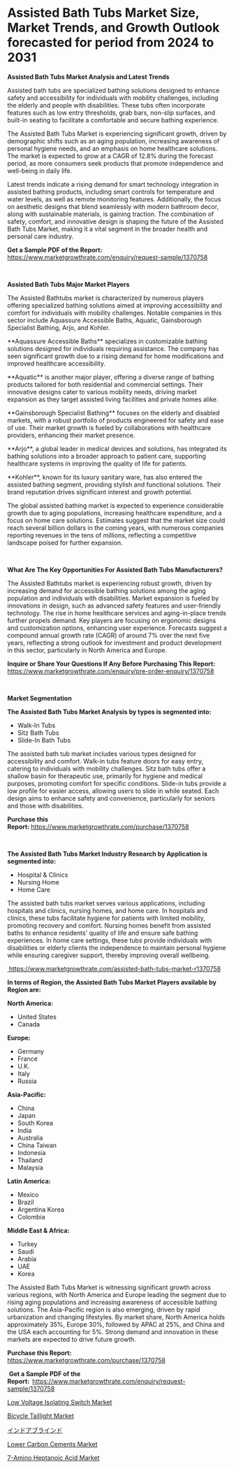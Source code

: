 <p><h1>Assisted Bath Tubs Market Size, Market Trends, and Growth Outlook forecasted for period from 2024 to 2031</h1></p><p><strong>Assisted Bath Tubs Market Analysis and Latest Trends</strong></p>
<p><p>Assisted bath tubs are specialized bathing solutions designed to enhance safety and accessibility for individuals with mobility challenges, including the elderly and people with disabilities. These tubs often incorporate features such as low entry thresholds, grab bars, non-slip surfaces, and built-in seating to facilitate a comfortable and secure bathing experience. </p><p>The Assisted Bath Tubs Market is experiencing significant growth, driven by demographic shifts such as an aging population, increasing awareness of personal hygiene needs, and an emphasis on home healthcare solutions. The market is expected to grow at a CAGR of 12.8% during the forecast period, as more consumers seek products that promote independence and well-being in daily life.</p><p>Latest trends indicate a rising demand for smart technology integration in assisted bathing products, including smart controls for temperature and water levels, as well as remote monitoring features. Additionally, the focus on aesthetic designs that blend seamlessly with modern bathroom decor, along with sustainable materials, is gaining traction. The combination of safety, comfort, and innovative design is shaping the future of the Assisted Bath Tubs Market, making it a vital segment in the broader health and personal care industry.</p></p>
<p><strong>Get a Sample PDF of the Report:&nbsp;</strong> <a href="https://www.marketgrowthrate.com/enquiry/request-sample/1370758">https://www.marketgrowthrate.com/enquiry/request-sample/1370758</a></p>
<p>&nbsp;</p>
<p><strong>Assisted Bath Tubs Major Market Players</strong></p>
<p><p>The Assisted Bathtubs market is characterized by numerous players offering specialized bathing solutions aimed at improving accessibility and comfort for individuals with mobility challenges. Notable companies in this sector include Aquassure Accessible Baths, Aquatic, Gainsborough Specialist Bathing, Arjo, and Kohler.</p><p>**Aquassure Accessible Baths** specializes in customizable bathing solutions designed for individuals requiring assistance. The company has seen significant growth due to a rising demand for home modifications and improved healthcare accessibility.</p><p>**Aquatic** is another major player, offering a diverse range of bathing products tailored for both residential and commercial settings. Their innovative designs cater to various mobility needs, driving market expansion as they target assisted living facilities and private homes alike.</p><p>**Gainsborough Specialist Bathing** focuses on the elderly and disabled markets, with a robust portfolio of products engineered for safety and ease of use. Their market growth is fueled by collaborations with healthcare providers, enhancing their market presence.</p><p>**Arjo**, a global leader in medical devices and solutions, has integrated its bathing solutions into a broader approach to patient care, supporting healthcare systems in improving the quality of life for patients.</p><p>**Kohler**, known for its luxury sanitary ware, has also entered the assisted bathing segment, providing stylish and functional solutions. Their brand reputation drives significant interest and growth potential.</p><p>The global assisted bathing market is expected to experience considerable growth due to aging populations, increasing healthcare expenditure, and a focus on home care solutions. Estimates suggest that the market size could reach several billion dollars in the coming years, with numerous companies reporting revenues in the tens of millions, reflecting a competitive landscape poised for further expansion.</p></p>
<p>&nbsp;</p>
<p><strong>What Are The Key Opportunities For Assisted Bath Tubs Manufacturers?</strong></p>
<p><p>The Assisted Bathtubs market is experiencing robust growth, driven by increasing demand for accessible bathing solutions among the aging population and individuals with disabilities. Market expansion is fueled by innovations in design, such as advanced safety features and user-friendly technology. The rise in home healthcare services and aging-in-place trends further propels demand. Key players are focusing on ergonomic designs and customization options, enhancing user experience. Forecasts suggest a compound annual growth rate (CAGR) of around 7% over the next five years, reflecting a strong outlook for investment and product development in this sector, particularly in North America and Europe.</p></p>
<p><strong>Inquire or Share Your Questions If Any Before Purchasing This Report:</strong> <a href="https://www.marketgrowthrate.com/enquiry/pre-order-enquiry/1370758">https://www.marketgrowthrate.com/enquiry/pre-order-enquiry/1370758</a></p>
<p>&nbsp;</p>
<p><strong>Market Segmentation</strong></p>
<p><strong>The Assisted Bath Tubs Market Analysis by types is segmented into:</strong></p>
<p><ul><li>Walk-In Tubs</li><li>Sitz Bath Tubs</li><li>Slide-In Bath Tubs</li></ul></p>
<p><p>The assisted bath tub market includes various types designed for accessibility and comfort. Walk-in tubs feature doors for easy entry, catering to individuals with mobility challenges. Sitz bath tubs offer a shallow basin for therapeutic use, primarily for hygiene and medical purposes, promoting comfort for specific conditions. Slide-in tubs provide a low profile for easier access, allowing users to slide in while seated. Each design aims to enhance safety and convenience, particularly for seniors and those with disabilities.</p></p>
<p><strong>Purchase this Report:&nbsp;</strong><a href="https://www.marketgrowthrate.com/purchase/1370758">https://www.marketgrowthrate.com/purchase/1370758</a></p>
<p>&nbsp;</p>
<p><strong>The Assisted Bath Tubs Market Industry Research by Application is segmented into:</strong></p>
<p><ul><li>Hospital & Clinics</li><li>Nursing Home</li><li>Home Care</li></ul></p>
<p><p>The assisted bath tubs market serves various applications, including hospitals and clinics, nursing homes, and home care. In hospitals and clinics, these tubs facilitate hygiene for patients with limited mobility, promoting recovery and comfort. Nursing homes benefit from assisted baths to enhance residents' quality of life and ensure safe bathing experiences. In home care settings, these tubs provide individuals with disabilities or elderly clients the independence to maintain personal hygiene while ensuring caregiver support, thereby improving overall wellbeing.</p></p>
<p><a href="https://www.marketgrowthrate.com/assisted-bath-tubs-market-r1370758">&nbsp;https://www.marketgrowthrate.com/assisted-bath-tubs-market-r1370758</a></p>
<p><strong>In terms of Region, the Assisted Bath Tubs Market Players available by Region are:</strong></p>
<p>
    <p> <strong> North America: </strong>
        <ul>
            <li>United States</li>
            <li>Canada</li>
        </ul>
        </p> 
    <p> <strong> Europe: </strong>
        <ul>
            <li>Germany</li>
            <li>France</li>
            <li>U.K.</li>
            <li>Italy</li>
            <li>Russia</li>
        </ul>
        </p> 
    <p> <strong> Asia-Pacific: </strong>
        <ul>
            <li>China</li>
            <li>Japan</li>
            <li>South Korea</li>
            <li>India</li>
            <li>Australia</li>
            <li>China Taiwan</li>
            <li>Indonesia</li>
            <li>Thailand</li>
            <li>Malaysia</li>
        </ul>
        </p> 
    <p> <strong> Latin America: </strong>
        <ul>
            <li>Mexico</li>
            <li>Brazil</li>
            <li>Argentina Korea</li>
            <li>Colombia</li>
        </ul>
        </p> 
    <p> <strong> Middle East & Africa: </strong>
        <ul>
            <li>Turkey</li>
            <li>Saudi</li>
            <li>Arabia</li>
            <li>UAE</li>
            <li>Korea</li>
        </ul>
    </p>
    </p>
<p><p>The Assisted Bath Tubs Market is witnessing significant growth across various regions, with North America and Europe leading the segment due to rising aging populations and increasing awareness of accessible bathing solutions. The Asia-Pacific region is also emerging, driven by rapid urbanization and changing lifestyles. By market share, North America holds approximately 35%, Europe 30%, followed by APAC at 25%, and China and the USA each accounting for 5%. Strong demand and innovation in these markets are expected to drive future growth.</p></p>
<p><strong>Purchase this Report: </strong><a href="https://www.marketgrowthrate.com/purchase/1370758">https://www.marketgrowthrate.com/purchase/1370758</a></p>
<p>&nbsp;<strong>Get a Sample PDF of the Report:&nbsp;&nbsp;</strong><a href="https://www.marketgrowthrate.com/enquiry/request-sample/1370758">https://www.marketgrowthrate.com/enquiry/request-sample/1370758</a></p>
<p><strong></strong></p>
<p><p><a href="https://medium.com/@arthuralety6767836754/deep-dive-into-the-low-voltage-isolating-switch-market-itstrends-market-segmentation-and-2b48dcd40534?postPublishedType=repub">Low Voltage Isolating Switch Market</a></p><p><a href="https://www.linkedin.com/pulse/global-perspectives-bicycle-taillight-market-trends-eu5ie">Bicycle Taillight Market</a></p><p><a href="https://medium.com/@berryguann/%E6%88%A6%E7%95%A5%E7%9A%84%E3%83%AD%E3%83%BC%E3%83%89%E3%83%9E%E3%83%83%E3%83%97-%E3%82%B0%E3%83%AD%E3%83%BC%E3%83%90%E3%83%AB%E5%AE%A4%E5%86%85%E3%83%96%E3%83%A9%E3%82%A4%E3%83%B3%E3%83%89%E5%B8%82%E5%A0%B4%E3%81%AE%E6%B4%9E%E5%AF%9F%E3%81%A8%E6%A9%9F%E4%BC%9A-2024%E5%B9%B4-2031%E5%B9%B4-8c6d67449d06">インドアブラインド</a></p><p><a href="https://issuu.com/reportprime-2/docs/lower-carbon-cements-market-size-20_7f7bbb6d60900c">Lower Carbon Cements Market</a></p><p><a href="https://issuu.com/reportprime-2/docs/7-amino-heptanoic-acid-market-size-_05000d26aa51fd">7-Amino Heptanoic Acid Market</a></p></p>